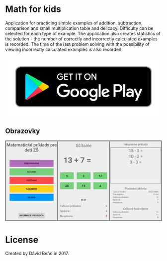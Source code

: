 # Math for kids

Application for practicing simple examples of addition, subtraction, comparison and small multiplication table and delicacy.
Difficulty can be selected for each type of example.
The application also creates statistics of the solution - the number of correctly and incorrectly calculated examples is recorded.
The time of the last problem solving with the possibility of viewing incorrectly calculated examples is also recorded.

[![Alt text](img/google_play.png?raw=true)](https://play.google.com/store/apps/details?id=david.matematickepriklady)

## Obrazovky

![Alt text](img/math_app_sk.jpg?raw=true "Screens")


# License
Created by Dávid Beňo in 2017. 
